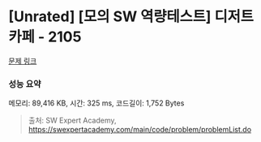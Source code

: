 # [Unrated] [모의 SW 역량테스트] 디저트 카페 - 2105 

[문제 링크](https://swexpertacademy.com/main/code/problem/problemDetail.do?contestProbId=AV5VwAr6APYDFAWu) 

### 성능 요약

메모리: 89,416 KB, 시간: 325 ms, 코드길이: 1,752 Bytes



> 출처: SW Expert Academy, https://swexpertacademy.com/main/code/problem/problemList.do